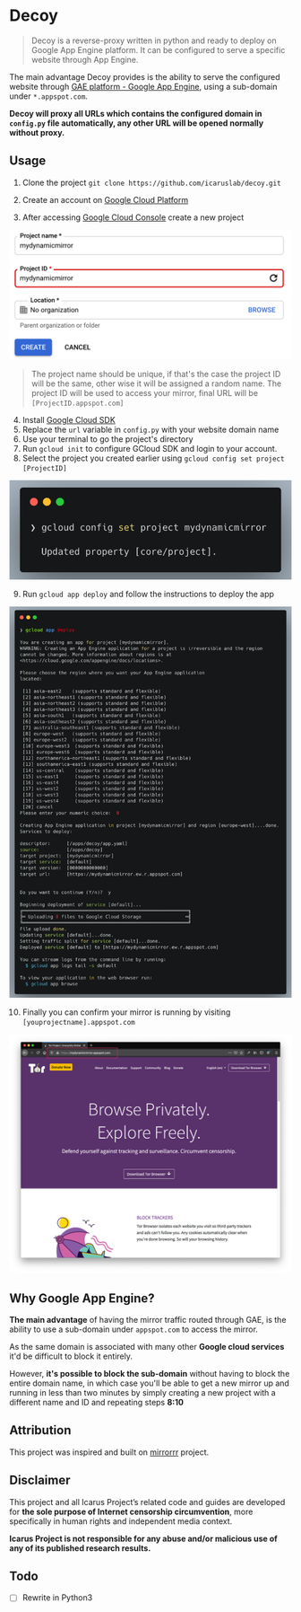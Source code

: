 # Decoy


> Decoy is a reverse-proxy written in python and ready to deploy on Google App Engine platform. It can be configured to serve a specific website through App Engine.


The main advantage Decoy provides is the ability to serve the configured website through [GAE platform - Google App Engine](https://cloud.google.com/appengine), using a sub-domain under `*.appspot.com`.

**Decoy will proxy all URLs which contains the configured domain in `config.py` file automatically, any other URL will be opened normally without proxy.**

## Usage

1. Clone the project  `git clone https://github.com/icaruslab/decoy.git`

2. Create an account on [Google Cloud Platform](https://cloud.google.com/)
3. After accessing [Google Cloud Console](https://console.cloud.google.com/) create a new project

![](images/1.png)


> The project name should be unique, if that's the case the project ID will be the same, other wise it will be assigned a random name. The project ID will be used to access your mirror, final URL will be `[ProjectID.appspot.com]`


4. Install [Google Cloud SDK](https://cloud.google.com/sdk/install)
5. Replace the `url` variable in `config.py` with your website domain name
6. Use your terminal to go the project's directory
7. Run `gcloud init` to configure GCloud SDK and login to your account.
8. Select the project you created earlier using `gcloud config set project [ProjectID]`

![](images/2.png)

9.  Run `gcloud app deploy` and follow the instructions to deploy the app

![](images/3.png)

10.  Finally you can confirm your mirror is running by visiting `[youprojectname].appspot.com`

![](images/4.png)

## Why Google App Engine?

**The main advantage** of having the mirror traffic routed through GAE, is the ability to use a sub-domain under `appspot.com` to access the mirror.

As the same domain is associated with many other **Google cloud services** it'd be difficult to block it entirely.

However, **it's possible to block the sub-domain** without having to block the entire domain name, in which case you'll be able to get a new mirror up and running in less than two minutes by simply creating a new project with a different name and ID and repeating steps **8:10**

## Attribution

This project was inspired and built on [mirrorrr](https://github.com/bslatkin/mirrorrr) project.

## Disclaimer

This project and all Icarus Project’s related code and guides are developed for **the sole purpose of Internet censorship circumvention**, more specifically in human rights and independent media context.

**Icarus Project is not responsible for any abuse and/or malicious use of any of its published research results.**

## Todo

- [ ] Rewrite in Python3
